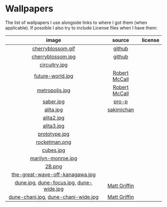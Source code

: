 # Wallpapers

The list of wallpapers I use alongside links to where I got them (when applicable).
If possible I also try to include License files when I have them:

| image                                                                                        | source                                                                                                                          | license |
|:--------------------------------------------------------------------------------------------:|:-------------------------------------------------------------------------------------------------------------------------------:|:-------:|
| [cherryblossom.gif](./cherryblossom.gif)                                                     | [github](https://github.com/ComplexPlatform/KDE-dotfiles/blob/27486fa1d333c6be071830a821193730000c82ed/walls/cherryblossom.gif) |         |
| [cherryblossom.jpg](./cherryblossom.jpg)                                                     | [github](https://github.com/ComplexPlatform/KDE-dotfiles/blob/27486fa1d333c6be071830a821193730000c82ed/walls/cherryblossom.jpg) |         |
| [circuitry.jpg](./circuitry.jpg)                                                             |                                                                                                                                 |         |
| [future-world.jpg](./future-world.jpg)                                                       | [Robert McCall](http://www.mccallstudios.com/the-prologue-and-the-promise/)                                                     |         |
| [metropolis.jpg](./metropolis.jpg)                                                           | [Robert McCall](http://www.mccallstudios.com/earthlight/)                                                                       |         |
| [saber.jpg](./saber.jpg)                                                                     | [pro-p](https://danbooru.donmai.us/posts/3853111)                                                                               |         |
| [alita.jpg](./alita.jpg)                                                                     | [sakimichan](https://yande.re/post?tags=sakimichan)                                                                             |         |
| [alita2.jpg](./alita2.jpg)                                                                   |                                                                                                                                 |         |
| [alita3.jpg](./alita3.jpg)                                                                   |                                                                                                                                 |         |
| [prototype.jpg](./prototype.jpg)                                                             |                                                                                                                                 |         |
| [rocketman.png](./rocketman.png)                                                             |                                                                                                                                 |         |
| [cubes.jpg](./cubes.jpg)                                                                     |                                                                                                                                 |         |
| [marilyn-monroe.jpg](./marilyn-monroe.jpg)                                                   |                                                                                                                                 |         |
| [2B.png](./2B.png)                                                                           |                                                                                                                                 |         |
| [the-great-wave-off-kanagawa.jpg](./the-great-wave-off-kanagawa.jpg)                         |                                                                                                                                 |         |
| [dune.jpg](./dune.jpg), [dune-focus.jpg](./dune-focus.jpg), [dune-wide.jpg](./dune-wide.jpg) | [Matt Griffin](https://www.mattgriffin.online/dune)                                                                             |         |
| [dune-chani.jpg](./dune-chani.jpg), [dune-chani-wide.jpg](./dune-chani-wide.jpg)             | [Matt Griffin](https://www.mattgriffin.online/dune)                                                                             |         |
